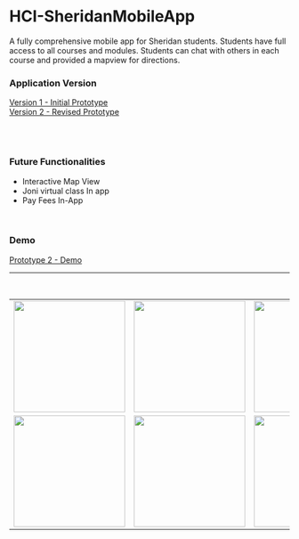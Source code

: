 # HCI-SheridanMobileApp
A fully comprehensive mobile app for Sheridan students. Students have full access to all courses and modules. Students can chat with others in each course and provided a mapview for directions.

</hr>

<H3> Application Version </H3>
<a href="https://www.figma.com/file/nT2dDBOVXy0g1gqHSb4Yfy/SheridanCourses?t=Te0KCOwcnz1UqQkH-1">Version 1 - Initial Prototype</a><br>
<a href="https://www.figma.com/file/Km1HtqkmRhlWVdjDxXdkLu/Sheridan-Course-v2?node-id=0%3A1&t=Te0KCOwcnz1UqQkH-1">Version 2 - Revised Prototype</a>

<br><br>
</hr>
<table>
  <tr>
    <td valign="top"><img src="https://user-images.githubusercontent.com/60414383/219460321-39164a6f-de2a-4bba-a714-bbef78031cd1.png" width="200" /></td>
    <td valign="top"><img src="https://user-images.githubusercontent.com/60414383/219460506-fe5baf6e-3f4c-44cf-9732-ca65a287cc00.png" width="200" /></td>
    <td valign="top"><img src="https://user-images.githubusercontent.com/60414383/219460716-e8d447c3-0b72-42be-9839-3cd347e1cde9.png" width="200" /></td>
  </tr>
  <tr>
     <td valign="top"><img src="https://user-images.githubusercontent.com/60414383/219460946-51e85929-b6bb-489b-a7d3-d25f8328590c.png" width="200" /></td>
     <td valign="top"><img src="https://user-images.githubusercontent.com/60414383/219461608-1535805c-9cab-4c09-a504-e23b5bf6bdbd.png" width="200" /></td>
     <td valign="top"><img src="https://user-images.githubusercontent.com/60414383/219461893-f509f72f-fd4c-4646-853b-bd66ca2e167f.png" width="200" /></td>
  </tr>


  <h3>Future Functionalities</h3>
 
  <ul>
  <li>Interactive Map View</li>
  <li>Joni virtual class In app</li>
  <li>Pay Fees In-App</li>
</ul>  
</hr><br>
  <h3> Demo </h3>
<a href="https://1drv.ms/u/s!AhLeRaHGtySEkWOkuK7dtBtbz4Cu?e=uXpK33">Prototype 2 - Demo<br> <hr> <br>
 </table>
